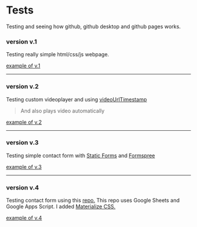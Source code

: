 # Tests
 Testing and seeing how github, github desktop and github pages works. 

### version v.1
   Testing really simple html/css/js webpage.   
   
   [example of v.1](https://piero0920.github.io/Tests/test-v1/)

---
### version v.2
   Testing custom videoplayer and using [videoUrlTimestamp](https://github.com/piero0920/videoUrlTimestamp)
   > And also plays video automatically

   [example of v.2](https://piero0920.github.io/Tests/test-v2/video)

---
### version v.3
   Testing simple contact form with [Static Forms](https://www.staticforms.xyz/) and [Formspree](https://formspree.io/)

   [example of v.3](https://piero0920.github.io/Tests/test-v3)

---
### version v.4
   Testing contact form using this [repo.](https://github.com/dwyl/learn-to-send-email-via-google-script-html-no-server)
   This repo uses Google Sheets and Google Apps Script. I added [Materialize CSS.](https://materializecss.com/) 

   [example of v.4](https://piero0920.github.io/Tests/test-v4)